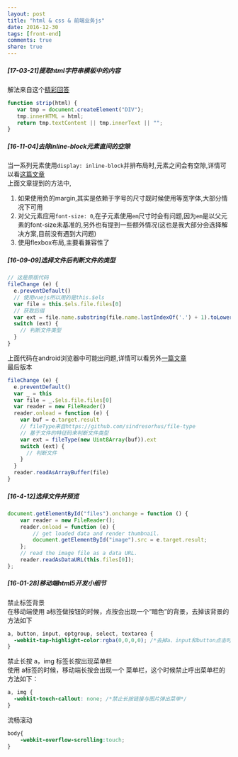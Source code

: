 ```yaml
---
layout: post
title: "html & css & 前端业务js"
date: 2016-12-30
tags: [front-end]
comments: true
share: true
---
```


##### [17-03-21]提取html字符串模板中的内容

解法来自这个[精彩回答](http://stackoverflow.com/questions/822452/strip-html-from-text-javascript#answer-822486)

```js
function strip(html) {
   var tmp = document.createElement("DIV");
   tmp.innerHTML = html;
   return tmp.textContent || tmp.innerText || "";
}
```

##### [16-11-04]去除inline-block元素直间的空隙

当一系列元素使用`display: inline-block`并排布局时,元素之间会有空隙,详情可以看[这篇文章](https://css-tricks.com/fighting-the-space-between-inline-block-elements/)  
上面文章提到的方法中,

1. 如果使用负的margin,其实是依赖于字号的尺寸既时候使用等宽字体,大部分情况下可用
1. 对父元素应用`font-size: 0`,在子元素使用`em`尺寸时会有问题,因为`em`是以父元素的font-size未基准的,另外也有提到一些额外情况(这也是我大部分会选择解决方案,目前没有遇到大问题)
1. 使用flexbox布局,主要看兼容性了

##### [16-09-09]选择文件后判断文件的类型

```js
// 这是原版代码
fileChange (e) {
  e.preventDefault()
  // 使用vuejs所以用的是this.$els
  var file = this.$els.file.files[0]
  // 获取后缀
  var ext = file.name.substring(file.name.lastIndexOf('.') + 1).toLowerCase()
  switch (ext) {
    // 判断文件类型
  }
}
```

上面代码在android浏览器中可能出问题,详情可以看另外[一篇文章](/2016-09-09/get-file-type-in-android-moblie-browser/)  
最后版本

```js
fileChange (e) {
  e.preventDefault()
  var _ = this
  var file = _.$els.file.files[0]
  var reader = new FileReader()
  reader.onload = function (e) {
    var buf = e.target.result
    // fileType来自https://github.com/sindresorhus/file-type
    // 基于文件的特征码来判断文件类型
    var ext = fileType(new Uint8Array(buf)).ext
    switch (ext) {
      // 判断文件
    }
  }
  reader.readAsArrayBuffer(file)
}
```

##### [16-4-12]选择文件并预览

```javascript
document.getElementById("files").onchange = function () {
    var reader = new FileReader();
    reader.onload = function (e) {
        // get loaded data and render thumbnail.
        document.getElementById("image").src = e.target.result;
    };
    // read the image file as a data URL.
    reader.readAsDataURL(this.files[0]);
};
```


##### [16-01-28]移动端html5开发小细节

禁止标签背景  
在移动端使用 a标签做按钮的时候，点按会出现一个“暗色”的背景，去掉该背景的方法如下

```css
a, button, input, optgroup, select, textarea {
  -webkit-tap-highlight-color:rgba(0,0,0,0); /*去掉a、input和button点击时的蓝色外边框和灰色半透明背景*/
}
```

禁止长按 a，img 标签长按出现菜单栏  
使用 a标签的时候，移动端长按会出现一个 菜单栏，这个时候禁止呼出菜单栏的方法如下：

```css
a, img {
  -webkit-touch-callout: none; /*禁止长按链接与图片弹出菜单*/
}
```

流畅滚动

```css
body{
    -webkit-overflow-scrolling:touch;
}
```

